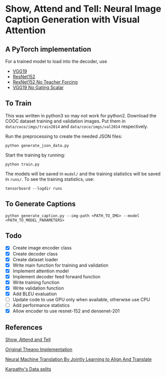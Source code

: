 # Show, Attend and Tell: Neural Image Caption Generation with Visual Attention

## A PyTorch implementation

For a trained model to load into the decoder, use

- [VGG19](https://www.dropbox.com/s/eybo7wvsfrvfgx3/model_10.pth?dl=0)
- [ResNet152](https://www.dropbox.com/s/0fptqsw3ym9fx2w/model_resnet152_10.pth?dl=0)
- [ResNet152 No Teacher Forcing](https://www.dropbox.com/s/wq0g2oo6eautv2s/model_nt_resnet152_10.pth?dl=0)
- [VGG19 No Gating Scalar](https://www.dropbox.com/s/li4390nmqihv4rz/model_no_b_vgg19_5.pth?dl=0)

## To Train

This was written in python3 so may not work for python2. Download the COOC dataset training and validation
images. Put them in `data/coco/imgs/train2014` and `data/coco/imgs/val2014` respectively.

Run the preprocessing to create the needed JSON files:

```python3
python generate_json_data.py
```

Start the training by running:

```python3
python train.py
```

The models will be saved in `model/` and the training statistics will be saved in `runs/`. To see the
training statistics, use:

```python3
tensorboard --logdir runs
```

## To Generate Captions

```python3
python generate_caption.py --img-path <PATH_TO_IMG> --model <PATH_TO_MODEL_PARAMETERS>
```

## Todo

- [x] Create image encoder class
- [x] Create decoder class
- [x] Create dataset loader
- [x] Write main function for training and validation
- [x] Implement attention model
- [x] Implement decoder feed forward function
- [x] Write training function
- [x] Write validation function
- [x] Add BLEU evaluation
- [ ] Update code to use GPU only when available, otherwise use CPU
- [ ] Add performance statistics
- [x] Allow encoder to use resnet-152 and densenet-201

## References

[Show, Attend and Tell](https://arxiv.org/pdf/1502.03044.pdf)

[Original Theano Implementation](https://github.com/kelvinxu/arctic-captions)

[Neural Machine Translation By Jointly Learning to Align And Translate](https://arxiv.org/pdf/1409.0473.pdf)

[Karpathy's Data splits](https://cs.stanford.edu/people/karpathy/deepimagesent/)
